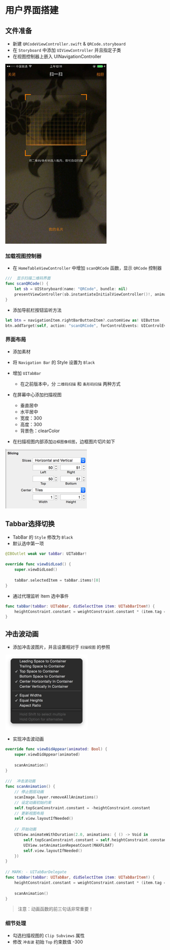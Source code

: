 # 用户界面搭建

## 文件准备

* 新建 `QRCodeViewController.swift` & `QRCode.storyboard`
* 在 `Storyboard` 中添加 `UIViewController` 并且指定子类
* 在视图控制器上嵌入 UINavigationController

<img src="./images/二维码/二维码界面.png" width="320" height="568" />

### 加载视图控制器

* 在 `HomeTableViewController` 中增加 `scanQRCode` 函数，显示 `QRCode` 控制器

```swift
///  显示扫描二维码界面
func scanQRCode() {
    let sb = UIStoryboard(name: "QRCode", bundle: nil)
    presentViewController(sb.instantiateInitialViewController()!, animated: true, completion: nil)
}
```

* 添加导航栏按钮监听方法

```swift
let btn = navigationItem.rightBarButtonItem?.customView as! UIButton
btn.addTarget(self, action: "scanQRCode", forControlEvents: UIControlEvents.TouchUpInside)
```

### 界面布局

* 添加素材
* 将 `Navigation Bar` 的 Style 设置为 `Black`
* 增加 `UITabBar`
    * 在之前版本中，分 `二维码扫描` 和 `条形码扫描` 两种方式

* 在屏幕中心添加扫描视图
    * 垂直居中
    * 水平居中
    * 宽度：300
    * 高度：300
    * 背景色：clearColor

* 在扫描视图内部添加`边框图像视图`，边框图片切片如下

![](./images/二维码/边框切片.png)

## Tabbar选择切换

* TabBar 的 `Style` 修改为 `Black`
* 默认选中第一项

```swift
@IBOutlet weak var tabBar: UITabBar!

override func viewDidLoad() {
    super.viewDidLoad()

    tabBar.selectedItem = tabBar.items![0]
}
```

* 通过代理监听 Item 选中事件

```swift
func tabBar(tabBar: UITabBar, didSelectItem item: UITabBarItem!) {
    heightConstraint.constant = weightConstraint.constant * (item.tag == 1 ? 0.5 : 1)
}
```

## 冲击波动画

* 添加冲击波图片，并且设置相对于 `扫描视图` 的参照

![](./images/二维码/冲击波布局.png)

* 实现冲击波动画

```swift
override func viewDidAppear(animated: Bool) {
    super.viewDidAppear(animated)

    scanAnimation()
}

///  冲击波动画
func scanAnimation() {
    // 停止图层动画
    scanImage.layer.removeAllAnimations()
    // 设定动画初始约束
    self.topScanConstraint.constant = -heightConstraint.constant
    // 更新视图布局
    self.view.layoutIfNeeded()

    // 开始动画
    UIView.animateWithDuration(2.0, animations: { () -> Void in
        self.topScanConstraint.constant = self.heightConstraint.constant
        UIView.setAnimationRepeatCount(MAXFLOAT)
        self.view.layoutIfNeeded()
    })
}

// MARK: - UITabBarDelegate
func tabBar(tabBar: UITabBar, didSelectItem item: UITabBarItem!) {
    heightConstraint.constant = weightConstraint.constant * (item.tag == 1 ? 0.5 : 1)

    scanAnimation()
}
```

> 注意：动画函数的前三句话非常重要！

### 细节处理

* 勾选扫描视图的 `Clip Subviews` 属性
* 修改 `冲击波` 初始 `Top` 约束数值 -300
